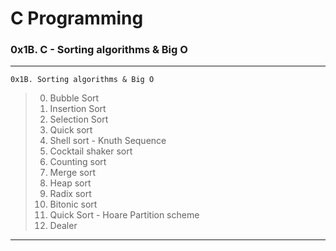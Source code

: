 # C Programming
### 0x1B. C - Sorting algorithms & Big O
---
`0x1B. Sorting algorithms & Big O`
> 0. Bubble Sort
> 1. Insertion Sort
> 2. Selection Sort
> 3. Quick sort
> 4. Shell sort - Knuth Sequence
> 5. Cocktail shaker sort
> 6. Counting sort
> 7. Merge sort
> 8. Heap sort
> 9. Radix sort
> 10. Bitonic sort
> 11. Quick Sort - Hoare Partition scheme
> 12. Dealer
---
